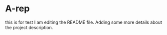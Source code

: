 # A-rep
this is for test
I am editing the README file. Adding some more details about the project description.

